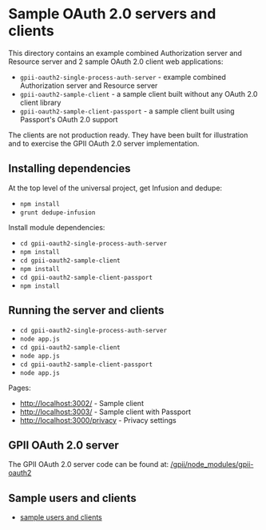 Sample OAuth 2.0 servers and clients
====================================

This directory contains an example combined Authorization server and Resource server and 2 sample OAuth 2.0 client web applications:

- `gpii-oauth2-single-process-auth-server` - example combined Authorization server and Resource server
- `gpii-oauth2-sample-client` - a sample client built without any OAuth 2.0 client library
- `gpii-oauth2-sample-client-passport` - a sample client built using Passport's OAuth 2.0 support

The clients are not production ready. They have been built for illustration and to exercise the GPII OAuth 2.0 server implementation.

Installing dependencies
-----------------------

At the top level of the universal project, get Infusion and dedupe:

- `npm install`
- `grunt dedupe-infusion`

Install module dependencies:

- `cd gpii-oauth2-single-process-auth-server`
- `npm install`
- `cd gpii-oauth2-sample-client`
- `npm install`
- `cd gpii-oauth2-sample-client-passport`
- `npm install`

Running the server and clients
------------------------------

- `cd gpii-oauth2-single-process-auth-server`
- `node app.js`
- `cd gpii-oauth2-sample-client`
- `node app.js`
- `cd gpii-oauth2-sample-client-passport`
- `node app.js`

Pages:

- [http://localhost:3002/](http://localhost:3002/) - Sample client
- [http://localhost:3003/](http://localhost:3003/) - Sample client with Passport
- [http://localhost:3000/privacy](http://localhost:3000/privacy) - Privacy settings

GPII OAuth 2.0 server
---------------------

The GPII OAuth 2.0 server code can be found at: [/gpii/node_modules/gpii-oauth2](../gpii/node_modules/gpii-oauth2)

Sample users and clients
------------------------

- [sample users and clients](gpii-oauth2-sample-data/src/DataStoreWithSampleData.js)

